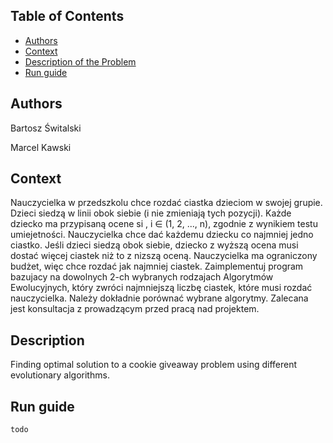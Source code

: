 <!-- TABLE OF CONTENTS -->
## Table of Contents

* [Authors](#authors)
* [Context](#context)
* [Description of the Problem](#description)
* [Run guide](#run-guide)

## Authors
Bartosz Świtalski

Marcel Kawski

## Context
Nauczycielka w przedszkolu chce rozdać ciastka dzieciom w swojej grupie. Dzieci
siedzą w linii obok siebie (i nie zmieniają tych pozycji). Każde dziecko ma przypisaną ocene si
, i ∈ (1, 2, ..., n), zgodnie z wynikiem testu umiejetności. Nauczycielka chce dać każdemu dziecku co najmniej jedno ciastko. Jeśli dzieci siedzą
obok siebie, dziecko z wyższą ocena musi dostać więcej ciastek niż to z nizszą
oceną. Nauczycielka ma ograniczony budżet, więc chce rozdać jak najmniej ciastek. Zaimplementuj program bazujacy na dowolnych 2-ch wybranych rodzajach
Algorytmów Ewolucyjnych, który zwróci najmniejszą liczbę ciastek, które musi
rozdać nauczycielka. Należy dokładnie porównać wybrane algorytmy. Zalecana
jest konsultacja z prowadzącym przed pracą nad projektem.

## Description
Finding optimal solution to a cookie giveaway problem using different evolutionary algorithms.

## Run guide
```
todo
```

